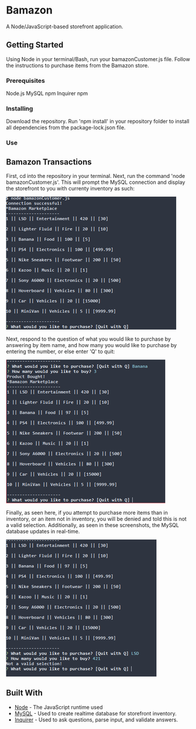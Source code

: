 # Bamazon

A Node/JavaScript-based storefront application.

## Getting Started

Using Node in your terminal/Bash, run your bamazonCustomer.js file. Follow the instructions to purchase items from the Bamazon store.

### Prerequisites

Node.js
MySQL npm
Inquirer npm

### Installing

Download the repository. Run 'npm install' in your repository folder to install all dependencies from the package-lock.json file.

### Use

## Bamazon Transactions

First, cd into the repository in your terminal. Next, run the command 'node bamazonCustomer.js'. This will prompt the MySQL connection
and display the storefront to you with currenty inventory as such:

![Terminal image](/images/bamazon1.PNG)

Next, respond to the question of what you would like to purchase by answering by item name, and how many you would like to purchase
by entering the number, or else enter 'Q' to quit:

![Terminal image](/images/bamazon2.PNG)

Finally, as seen here, if you attempt to purchase more items than in inventory, or an item not in inventory, you will be denied and 
told this is not a valid selection. Additionally, as seen in these screenshots, the MySQL database updates in real-time.

![Terminal image](/images/bamazon3.PNG)

## Built With

* [Node](https://nodejs.org/api/http.html) - The JavaScript runtime used
* [MySQL](https://www.mysql.com/) - Used to create realtime database for storefront inventory.
* [Inquirer](https://www.npmjs.com/package/inquirer) - Used to ask questions, parse input, and validate answers.

